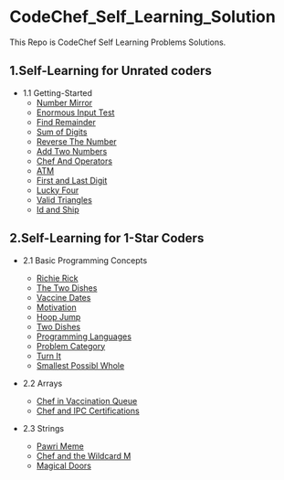 # CodeChef_Self_Learning_Solution

This Repo is CodeChef Self Learning Problems Solutions.

## 1.Self-Learning for Unrated coders

- 1.1 Getting-Started
  - [Number Mirror](./Self%20Learning%20for%20Unrated%20coders/START01.py)
  - [Enormous Input Test](./Self%20Learning%20for%20Unrated%20coders/INTEST.py)
  - [Find Remainder](./Self%20Learning%20for%20Unrated%20coders/FLOW002.py)
  - [Sum of Digits](./Self%20Learning%20for%20Unrated%20coders/FLOW006.py)
  - [Reverse The Number](./Self%20Learning%20for%20Unrated%20coders/FLOW007.py)
  - [Add Two Numbers](./Self%20Learning%20for%20Unrated%20coders/FLOW001.py)
  - [Chef And Operators](./Self%20Learning%20for%20Unrated%20coders/CHOPRT.py)
  - [ATM](./Self%20Learning%20for%20Unrated%20coders/HS08TEST.py)
  - [First and Last Digit](./Self%20Learning%20for%20Unrated%20coders/FLOW004.py)
  - [Lucky Four](./Self%20Learning%20for%20Unrated%20coders/LUCKFOUR.py)
  - [Valid Triangles](./Self%20Learning%20for%20Unrated%20coders/FLOW013.py)
  - [Id and Ship](./Self%20Learning%20for%20Unrated%20coders/FLOW010.py)

## 2.Self-Learning for 1-Star Coders

- 2.1 Basic Programming Concepts

  - [Richie Rick](./Self-Learning%20for%201-%20star%20coders/Basic%20programming%20concepts/CHFRICH.py)
  - [The Two Dishes](./Self-Learning%20for%201-%20star%20coders/Basic%20programming%20concepts/MAX_DIFF.py)
  - [Vaccine Dates](./Self-Learning%20for%201-%20star%20coders/Basic%20programming%20concepts/VDATES.py)
  - [Motivation](./Self-Learning%20for%201-%20star%20coders/Basic%20programming%20concepts/IMDB.py)
  - [Hoop Jump](./Self-Learning%20for%201-%20star%20coders/Basic%20programming%20concepts/HOOPS.py)
  - [Two Dishes](./Self-Learning%20for%201-%20star%20coders/Basic%20programming%20concepts/TWODISH.py)
  - [Programming Languages](./Self-Learning%20for%201-%20star%20coders/Basic%20programming%20concepts/PROGLANG.PY)
  - [Problem Category](./Self-Learning%20for%201-%20star%20coders/Basic%20programming%20concepts/PROBCAT.py)
  - [Turn It](./Self-Learning%20for%201-%20star%20coders/Basic%20programming%20concepts/NFS.py)
  - [Smallest Possibl Whole](./Self-Learning%20for%201-%20star%20coders/Basic%20programming%20concepts/SMOL.py)

- 2.2 Arrays
  - [Chef in Vaccination Queue](./Self-Learning%20for%201-%20star%20coders/Arrays/VACCINQ.py)
  - [Chef and IPC Certifications](./Self-Learning%20for%201-%20star%20coders/Arrays/IPCCERT.py)

- 2.3 Strings
  - [Pawri Meme](./Self-Learning%20for%201-%20star%20coders/Strings/PAWRI.py)
  - [Chef and the Wildcard M](./Self-Learning%20for%201-%20star%20coders/Strings/TWOSTR.py)
  - [Magical Doors](./Self-Learning%20for%201-%20star%20coders/Strings/MAGDOORS.py)